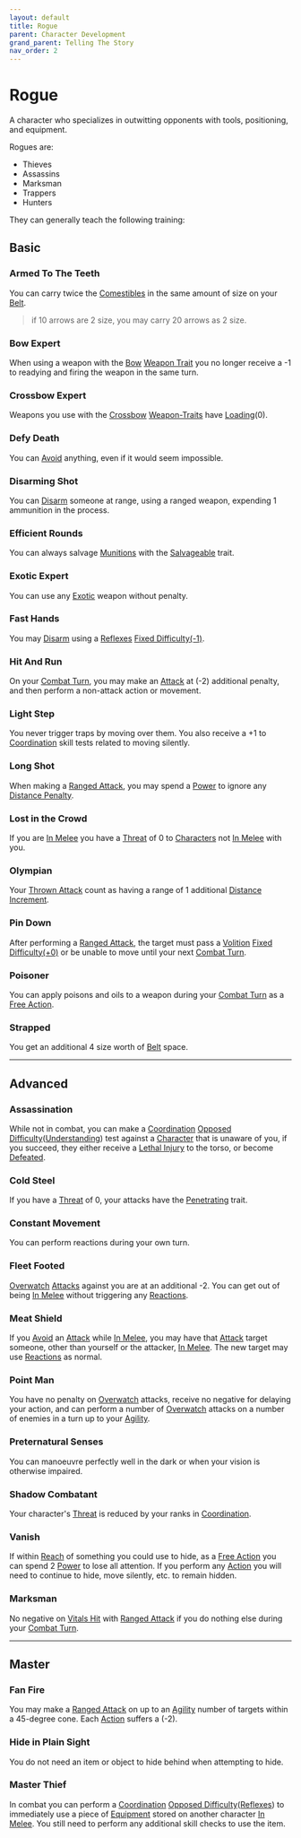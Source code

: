```yaml
---
layout: default
title: Rogue
parent: Character Development
grand_parent: Telling The Story
nav_order: 2
---
```


# Rogue

A character who specializes in outwitting opponents with tools, positioning, and equipment.

Rogues are:

- Thieves
- Assassins
- Marksman
- Trappers
- Hunters

They can generally teach the following training:

## Basic

### Armed To The Teeth

You can carry twice the [Comestibles](Core/Comestibles) in the same amount of size on your [Belt](Storage#Belt).

> if 10 arrows are 2 size, you may carry 20 arrows as 2 size.

### Bow Expert

When using a weapon with the [Bow](Core/Weapon-Traits#Bow) [Weapon Trait](<Core/Weapons#[Weapon-Traits](Weapon-Traits)>) you no longer receive a -1 to readying and firing the weapon in the same turn.

### Crossbow Expert

Weapons you use with the [Crossbow](Core/Weapon-Traits#Crossbow) [Weapon-Traits](Core/Weapon-Traits) have [Loading](Core/Terminology#Loading)(0).

### Defy Death

You can [Avoid](Core/Reacting#Avoid) anything, even if it would seem impossible.

### Disarming Shot

You can [Disarm](Core/Special-Combat-Actions#Disarm) someone at range, using a ranged weapon, expending 1 ammunition in the process.

### Efficient Rounds

You can always salvage [Munitions](Core/Comestibles#Munitions) with the [Salvageable](Core/Weapon-Traits#Salvageable) trait.

### Exotic Expert

You can use any [Exotic](Core/Weapons#Exotic) weapon without penalty.

### Fast Hands

You may [Disarm](Core/Special-Combat-Actions#Disarm) using a [Reflexes](Core/Agility#Reflexes) [Fixed Difficulty(-1)](Core/Skills#Fixed%20Difficulty).

### Hit And Run

On your [Combat Turn](Core/Terminology#Combat%20Turn), you may make an [Attack](Core/Terminology#Attack) at (-2) additional penalty, and then perform a non-attack action or movement.

### Light Step

You never trigger traps by moving over them. You also receive a +1 to [Coordination](Core/Agility#Coordination) skill tests related to moving silently.

### Long Shot

When making a [Ranged Attack](Core/Terminology#Ranged%20Attack), you may spend a [Power](Game/Core/Blocks/Power) to ignore any [Distance Penalty](Core/Attack-Bonuses#Distance%20Penalty).

### Lost in the Crowd

If you are [In Melee](Core/Effects#In%20Melee) you have a [Threat](Core/Weapons#Threat) of 0 to [Characters](Core/Terminology#Character) not [In Melee](Core/Effects#In%20Melee) with you.

### Olympian

Your [Thrown Attack](Core/Terminology#Thrown%20Attack) count as having a range of 1 additional [Distance Increment](Core/Movement#Distance%20Increments).

### Pin Down

After performing a [Ranged Attack](Core/Terminology#Ranged%20Attack), the target must pass a [Volition](Core/Spirit#Volition) [Fixed Difficulty(+0)](Core/Skills#Fixed%20Difficulty) or be unable to move until your next [Combat Turn](Core/Terminology#Combat%20Turn).

### Poisoner

You can apply poisons and oils to a weapon during your [Combat Turn](Core/Terminology#Combat%20Turn) as a [Free Action](Core/Terminology#Free%20Action).

### Strapped

You get an additional 4 size worth of [Belt](Storage#Belt) space.

---

## Advanced

### Assassination

While not in combat, you can make a [Coordination](Core/Agility#Coordination) [Opposed Difficulty](Core/Skills#Opposed%20Difficulty)([Understanding](Core/Intelligence#Understanding)) test against a [Character](Core/Terminology#Character) that is unaware of you, if you succeed, they either receive a [Lethal Injury](Core/Injury#Lethal%20Injury) to the torso, or become [Defeated](Core/Effects#Defeated).

### Cold Steel

If you have a [Threat](Core/Weapons#Threat) of 0, your attacks have the [Penetrating](Core/Weapon-Traits#Penetrating) trait.

### Constant Movement

You can perform reactions during your own turn.

### Fleet Footed

[Overwatch](Core/Special-Combat-Actions#Overwatch) [Attacks](Core/Terminology#Attack) against you are at an additional -2. You can get out of being [In Melee](Core/Effects#In%20Melee) without triggering any [Reactions](Core/Terminology#Reaction).

### Meat Shield

If you [Avoid](Core/Reacting#Avoid) an [Attack](Core/Terminology#Attack) while [In Melee](Core/Effects#In%20Melee), you may have that [Attack](Core/Terminology#Attack) target someone, other than yourself or the attacker, [In Melee](Core/Effects#In%20Melee). The new target may use [Reactions](Core/Terminology#Reaction) as normal.

### Point Man

You have no penalty on [Overwatch](Core/Special-Combat-Actions#Overwatch) attacks, receive no negative for delaying your action, and can perform a number of [Overwatch](Core/Special-Combat-Actions#Overwatch) attacks on a number of enemies in a turn up to your [Agility](Core/Agility).

### Preternatural Senses

You can manoeuvre perfectly well in the dark or when your vision is otherwise impaired.

### Shadow Combatant

Your character's [Threat](Core/Weapons#Threat) is reduced by your ranks in [Coordination](Core/Agility#Coordination).

### Vanish

If within [Reach](Core/Movement#Reach) of something you could use to hide, as a [Free Action](Core/Terminology#Free%20Action) you can spend 2 [Power](Game/Core/Blocks/Power) to lose all attention. If you perform any [Action](Core/Terminology#Action) you will need to continue to hide, move silently, etc. to remain hidden.

### Marksman

No negative on [Vitals Hit](Core/Attacks#Vitals%20Hit) with [Ranged Attack](Core/Terminology#Ranged%20Attack) if you do nothing else during your [Combat Turn](Core/Terminology#Combat%20Turn).

---

## Master

### Fan Fire

You may make a [Ranged Attack](Core/Terminology#Ranged%20Attack) on up to an [Agility](Core/Agility) number of targets within a 45-degree cone. Each [Action](Core/Terminology#Action) suffers a (-2).

### Hide in Plain Sight

You do not need an item or object to hide behind when attempting to hide.

### Master Thief

In combat you can perform a [Coordination](Core/Agility#Coordination) [Opposed Difficulty](Core/Skills#Opposed%20Difficulty)([Reflexes](Core/Agility#Reflexes)) to immediately use a piece of [Equipment](Core/Equipment) stored on another character [In Melee](Core/Effects#In%20Melee). You still need to perform any additional skill checks to use the item.
